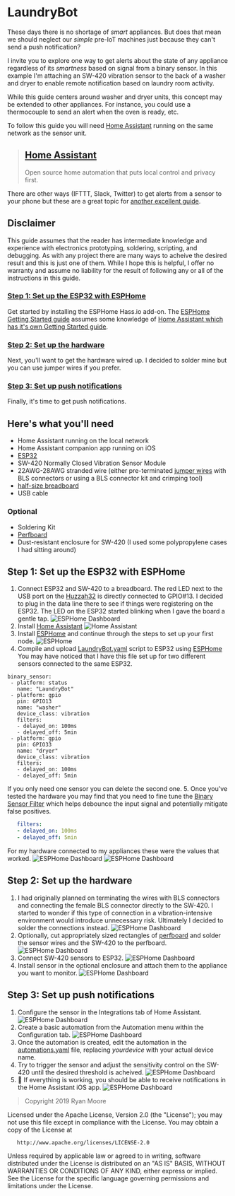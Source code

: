 # LaundryBot
These days there is no shortage of _smart_ appliances. But does that mean we should neglect our _simple_ pre-IoT machines just because they can't send a push notification?

I invite you to explore one way to get alerts about the state of any appliance regardless of its _smartness_ based on signal from a binary sensor. In this example I'm attaching an SW-420 vibration sensor to the back of a washer and dryer to enable remote notification based on laundry room activity. 

While this guide centers around washer and dryer units, this concept may be extended to other appliances. For instance, you could use a thermocouple to send an alert when the oven is ready, etc.

To follow this guide you will need [Home Assistant](https://www.home-assistant.io/) running on the same network as the sensor unit.

> ## [Home Assistant](https://www.home-assistant.io/)
> Open source home automation that puts local control and privacy first.

There are other ways (IFTTT, Slack, Twitter) to get alerts from a sensor to your phone but these are a great topic for [another excellent guide](https://github.com/Shmoopty/rpi-appliance-monitor).

## Disclaimer
This guide assumes that the reader has intermediate knowledge and experience with electronics prototyping, soldering, scripting, and debugging. 
As with any project there are many ways to acheive the desired result and this is just one of them. 
While I hope this is helpful, I offer no warranty and assume no liability for the result of following any or all of the instructions in this guide.

### [Step 1: Set up the ESP32 with ESPHome](https://github.com/rmooreID/Home-Assistant-Appliance-Monitor/blob/master/README.md#step-1-set-up-the-esp32-with-esphome-1)
Get started by installing the ESPHome Hass.io add-on. The [ESPHome Getting Started guide](https://esphome.io/guides/getting_started_hassio.html) assumes some knowledge of [Home Assistant which has it's own Getting Started guide](https://www.home-assistant.io/getting-started/).

### [Step 2: Set up the hardware](https://github.com/rmooreID/Home-Assistant-Appliance-Monitor#step-2-set-up-the-hardware-1)
Next, you'll want to get the hardware wired up. I decided to solder mine but you can use jumper wires if you prefer.

### [Step 3: Set up push notifications](https://github.com/rmooreID/Home-Assistant-Appliance-Monitor#step-3-set-up-push-notifications-1)
Finally, it's time to get push notifications.

## Here's what you'll need
- Home Assistant running on the local network
- Home Assistant companion app running on iOS
- [ESP32](https://learn.adafruit.com/adafruit-huzzah32-esp32-feather)
- SW-420 Normally Closed Vibration Sensor Module
- 22AWG-28AWG stranded wire (either pre-terminated [jumper wires](https://www.adafruit.com/?q=jumper%20wires) with BLS connectors or using a BLS connector kit and crimping tool)
- [half-size breadboard](https://www.adafruit.com/product/64)
- USB cable
### Optional
- Soldering Kit
- [Perfboard](https://learn.adafruit.com/collins-lab-breadboards-and-perfboards/learn-more)
- Dust-resistant enclosure for SW-420 (I used some polypropylene cases I had sitting around)


## Step 1: Set up the ESP32 with ESPHome
1. Connect ESP32 and SW-420 to a breadboard. The red LED next to the USB port on the [Huzzah32](https://learn.adafruit.com/adafruit-huzzah32-esp32-feather/pinouts) is directly connected to GPIO#13. I decided to plug in the data line there to see if things were registering on the ESP32. The LED on the ESP32 started blinking when I gave the board a gentle tap.
![ESPHome Dashboard](./assets/laundrybot-0.png)
2. Install [Home Assistant](https://www.home-assistant.io/getting-started/)
![Home Assistant](https://developers.home-assistant.io/img/en/frontend/frontend-hero.png)
3. Install [ESPHome](https://www.home-assistant.io/components/esphome/) and continue through the steps to set up your first node.
![ESPHome](https://esphome.io/_images/hassio_addon.png)
4. Compile and upload [LaundryBot.yaml](./LaundryBot.yaml) script to ESP32 using [ESPHome](https://esphome.io/guides/getting_started_hassio.html)
You may have noticed that I have this file set up for two different sensors connected to the same ESP32.
```
binary_sensor:
 - platform: status
   name: "LaundryBot"
 - platform: gpio
   pin: GPIO13
   name: "washer"
   device_class: vibration
   filters:
   - delayed_on: 100ms
   - delayed_off: 5min
 - platform: gpio
   pin: GPIO33
   name: "dryer"
   device_class: vibration
   filters:
   - delayed_on: 100ms
   - delayed_off: 5min
```
If you only need one sensor you can delete the second one.
5. Once you've tested the hardware you may find that you need to fine tune the [Binary Sensor Filter](https://esphome.io/components/binary_sensor/index.html?highlight=binary%20filter#binary-sensor-filters) which helps debounce the input signal and potentially mitigate false positives. 
```yaml
   filters:
   - delayed_on: 100ms
   - delayed_off: 5min
```
For my hardware connected to my appliances these were the values that worked.
![ESPHome Dashboard](./assets/laundrybot-9.png)
![ESPHome Dashboard](./assets/laundrybot-10.png)

## Step 2: Set up the hardware
1. I had originally planned on terminating the wires with BLS connectors and connecting the female BLS connector directly to the SW-420. I started to wonder if this type of connection in a vibration-intensive environment would introduce unnecessary risk. Ultimately I decided to solder the connections instead.
![ESPHome Dashboard](./assets/laundrybot-1.png)
2. Optionally, cut appropriately sized rectangles of [perfboard](https://learn.adafruit.com/collins-lab-breadboards-and-perfboards/learn-more) and solder the sensor wires and the SW-420 to the perfboard.
![ESPHome Dashboard](./assets/laundrybot-2.png)
3. Connect SW-420 sensors to ESP32.
![ESPHome Dashboard](./assets/laundrybot-4.png)
4. Install sensor in the optional enclosure and attach them to the appliance you want to monitor.
![ESPHome Dashboard](./assets/laundrybot-5.png)

## Step 3: Set up push notifications
1. Configure the sensor in the Integrations tab of Home Assistant.
![ESPHome Dashboard](./assets/laundrybot-17.png)
2. Create a basic automation from the Automation menu within the Configuration tab.
![ESPHome Dashboard](./assets/laundrybot-15.png)
3. Once the automation is created, edit the automation in the [automations.yaml](./automations.yaml) file, replacing _yourdevice_ with your actual device name.
4. Try to trigger the sensor and adjust the sensitivity control on the SW-420 until the desired threshold is acheived.
![ESPHome Dashboard](./assets/laundrybot-12.png)
5. :tada: If everything is working, you should be able to receive notifications in the Home Assistant iOS app.
![ESPHome Dashboard](./assets/laundrybot-20.png)


> Copyright 2019 Ryan Moore

   Licensed under the Apache License, Version 2.0 (the "License");
   you may not use this file except in compliance with the License.
   You may obtain a copy of the License at

       http://www.apache.org/licenses/LICENSE-2.0

   Unless required by applicable law or agreed to in writing, software
   distributed under the License is distributed on an "AS IS" BASIS,
   WITHOUT WARRANTIES OR CONDITIONS OF ANY KIND, either express or implied.
   See the License for the specific language governing permissions and
   limitations under the License.
